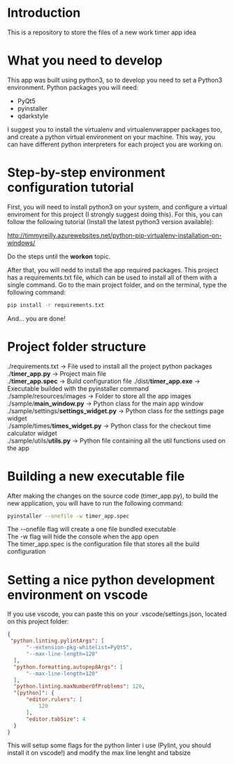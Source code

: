 # Introduction
This is a repository to store the files of a new work timer app idea

# What you need to develop

This app was built using python3, so to develop you need to set a Python3 environment.
Python packages you will need:

- PyQt5
- pyinstaller
- qdarkstyle

I suggest you to install the virtualenv and virtualenvwrapper packages too, and create a python virtual environment on your machine. This way, you can have different python interpreters for each project you are working on.

# Step-by-step environment configuration tutorial

First, you will need to install python3 on your system, and configure a virtual enviroment for this project (I strongly suggest doing this). For this, you can follow the following tutorial (Install the latest python3 version available):

http://timmyreilly.azurewebsites.net/python-pip-virtualenv-installation-on-windows/

Do the steps until the **workon** topic.

After that, you will nedd to install the app required packages. This project has a requirements.txt file, which can be used to install all of them with a single command. Go to the main project folder, and on the terminal, type the following command:

```bash
pip install -r requirements.txt
```

And... you are done!

# Project folder structure

./requirements.txt   -> File used to install all the project python packages  
./**timer_app.py**   -> Project main file  
./**timer_app.spec**  -> Build configuration file
./dist/**timer_app.exe**   -> Executable builded with the pyinstaller command  
./sample/resources/images  -> Folder to store all the app images  
./sample/**main_window.py**   -> Python class for the main app window  
./sample/settings/**settings_widget.py**   -> Python class for the settings page widget  
./sample/times/**times_widget.py**   -> Python class for the checkout time calculator widget  
./sample/utils/**utils.py**  -> Python file containing all the util functions used on the app  

# Building a new executable file

After making the changes on the source code (timer_app.py), to build the new application, you will have to run the following command:

```bash
pyinstaller --onefile -w timer_app.spec
```

The --onefile flag will create a one file bundled executable  
The -w flag will hide the console when the app open  
The timer_app.spec is the configuration file that stores all the build configuration


# Setting a nice python development environment on vscode

If you use vscode, you can paste this on your .vscode/settings.json, located on this project folder:

```json
{
 "python.linting.pylintArgs": [
      "--extension-pkg-whitelist=PyQt5",
      "--max-line-length=120"
  ],
  "python.formatting.autopep8Args": [
      "--max-line-length=120"
  ],
  "python.linting.maxNumberOfProblems": 120,
  "[python]": {
      "editor.rulers": [
          120
      ],
      "editor.tabSize": 4
  }
}
```

This will setup some flags for the python linter i use (Pylint, you should install it on vscode!) and modify the max line lenght and tabsize